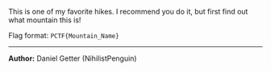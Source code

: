 This is one of my favorite hikes. I recommend you do it, but first find out what mountain this is!

Flag format: `PCTF{Mountain_Name}`

---
**Author:** Daniel Getter (NihilistPenguin)
